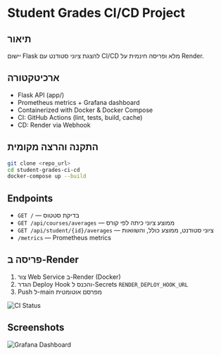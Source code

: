 # Student Grades CI/CD Project

## תיאור
יישום Flask להצגת ציוני סטודנט עם CI/CD מלא ופריסה חינמית על Render.

## ארכיטקטורה
- Flask API (app/)
- Prometheus metrics + Grafana dashboard
- Containerized with Docker & Docker Compose
- CI: GitHub Actions (lint, tests, build, cache)
- CD: Render via Webhook

## התקנה והרצה מקומית
```bash
git clone <repo_url>
cd student-grades-ci-cd
docker-compose up --build
```

## Endpoints
- `GET /` — בדיקת סטטוס
- `GET /api/courses/averages` — ממוצע ציוני כיתה לפי קורס
- `GET /api/student/{id}/averages` — ציוני סטודנט, ממוצע כולל, והשוואות
- `/metrics` — Prometheus metrics

## פריסה ב-Render
1. צור Web Service ב-Render (Docker)
2. הגדר Deploy Hook והכנס ל-Secrets `RENDER_DEPLOY_HOOK_URL`
3. Push ל-main מפרסם אוטומטית

![CI Status](https://img.shields.io/github/actions/workflow/status/<user>/student-grades-ci-cd/ci.yml)

## Screenshots
![Grafana Dashboard](docs/grafana_dashboard.png)
